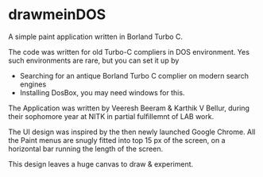 drawmeinDOS
===========

A simple paint application written in Borland Turbo C.


The code was written for old Turbo-C compliers in DOS environment. 
Yes such environments are rare, but you can set it up by 
* Searching for an antique Borland Turbo C complier on modern search engines
* Installing DosBox, you may need windows for this.

The Application was written by Veeresh Beeram & Karthik V Bellur, during their
	sophomore year at NITK in partial fulfillemnt of LAB work. 

The UI design was inspired by the then newly launched Google Chrome. All the
	Paint menus are snugly fitted into top 15 px of the screen, on a 
	horizontal bar running the length of the screen.

This design leaves a huge canvas to draw & experiment.
